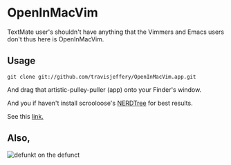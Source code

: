 # OpenInMacVim

TextMate user's shouldn't have anything that the Vimmers and Emacs users don't
thus here is OpenInMacVim.

## Usage

`git clone git://github.com/travisjeffery/OpenInMacVim.app.git`

And drag that artistic-pulley-puller (app) onto your Finder's window.

And you if haven't install scrooloose's
[NERDTree](http://github.com/scrooloose/nerdtree) for best results.

See this [link.](http://henrik.nyh.se/2007/10/open-in-textmate-from-leopard-finder)

## Also,

![defunkt on the defunct](http://farm5.static.flickr.com/4002/4447179066_03a96447b7_o.png)

